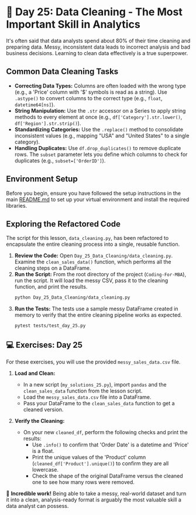 # 📘 Day 25: Data Cleaning - The Most Important Skill in Analytics

It's often said that data analysts spend about 80% of their time cleaning and preparing data. Messy, inconsistent data leads to incorrect analysis and bad business decisions. Learning to clean data effectively is a true superpower.

## Common Data Cleaning Tasks

*   **Correcting Data Types:** Columns are often loaded with the wrong type (e.g., a 'Price' column with '$' symbols is read as a string). Use `.astype()` to convert columns to the correct type (e.g., `float`, `datetime64[ns]`).
*   **String Manipulation:** Use the `.str` accessor on a Series to apply string methods to every element at once (e.g., `df['Category'].str.lower()`, `df['Region'].str.strip()`).
*   **Standardizing Categories:** Use the `.replace()` method to consolidate inconsistent values (e.g., mapping "USA" and "United States" to a single category).
*   **Handling Duplicates:** Use `df.drop_duplicates()` to remove duplicate rows. The `subset` parameter lets you define which columns to check for duplicates (e.g., `subset=['OrderID']`).

## Environment Setup

Before you begin, ensure you have followed the setup instructions in the main [README.md](../../README.md) to set up your virtual environment and install the required libraries.

## Exploring the Refactored Code

The script for this lesson, `data_cleaning.py`, has been refactored to encapsulate the entire cleaning process into a single, reusable function.

1.  **Review the Code:** Open `Day_25_Data_Cleaning/data_cleaning.py`. Examine the `clean_sales_data()` function, which performs all the cleaning steps on a DataFrame.
2.  **Run the Script:** From the root directory of the project (`Coding-For-MBA`), run the script. It will load the messy CSV, pass it to the cleaning function, and print the results.
    ```bash
    python Day_25_Data_Cleaning/data_cleaning.py
    ```
3.  **Run the Tests:** The tests use a sample messy DataFrame created in memory to verify that the entire cleaning pipeline works as expected.
    ```bash
    pytest tests/test_day_25.py
    ```

## 💻 Exercises: Day 25

For these exercises, you will use the provided `messy_sales_data.csv` file.

1.  **Load and Clean:**
    *   In a new script (`my_solutions_25.py`), import `pandas` and the `clean_sales_data` function from the lesson script.
    *   Load the `messy_sales_data.csv` file into a DataFrame.
    *   Pass your DataFrame to the `clean_sales_data` function to get a cleaned version.

2.  **Verify the Cleaning:**
    *   On your new `cleaned_df`, perform the following checks and print the results:
        *   Use `.info()` to confirm that 'Order Date' is a datetime and 'Price' is a float.
        *   Print the unique values of the 'Product' column (`cleaned_df['Product'].unique()`) to confirm they are all lowercase.
        *   Check the shape of the original DataFrame versus the cleaned one to see how many rows were removed.

🎉 **Incredible work!** Being able to take a messy, real-world dataset and turn it into a clean, analysis-ready format is arguably the most valuable skill a data analyst can possess.